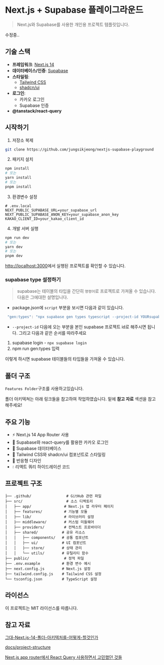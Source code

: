 # Next.js + Supabase 플레이그라운드

> Next.js와 Supabase를 사용한 개인용 프로젝트 템플릿입니다.

수정중..<br/>

## 기술 스택

- **프레임워크**: [Next.js 14](https://nextjs.org/)
- **데이터베이스/인증**: [Supabase](https://supabase.com/)
- **스타일링**:
  - [Tailwind CSS](https://tailwindcss.com/)
  - [shadcn/ui](https://ui.shadcn.com/)
- **로그인**:
  - 카카오 로그인
  - Supabase 인증
- **@tanstack/react-query**

## 시작하기

1. 저장소 복제

```bash
git clone https://github.com/jungsikjeong/nextjs-supabase-playground
```

2. 패키지 설치

```bash
npm install
# 또는
yarn install
# 또는
pnpm install
```

3. 환경변수 설정

```env
# .env.local
NEXT_PUBLIC_SUPABASE_URL=your_supabase_url
NEXT_PUBLIC_SUPABASE_ANON_KEY=your_supabase_anon_key
KAKAO_CLIENT_ID=your_kakao_client_id
```

4. 개발 서버 실행

```bash
npm run dev
# 또는
yarn dev
# 또는
pnpm dev
```

[http://localhost:3000](http://localhost:3000)에서 실행된 프로젝트를 확인할 수 있습니다. <br/>

### supabase type 설정하기

> supabase는 테이블의 타입을 간단히 `명령어`로 프로젝트로 가져올 수 있습니다. 다음은 그에대한 설명입니다.

- package.json에 `script` 부분을 보시면 다음과 같이 있습니다.

```js
 "gen:types": "npx supabase gen types typescript --project-id YOURsupabaseProjectId --schema public > src/types/supabase.ts"
```

- `--project-id` 다음에 오는 부분을 본인 supabase 프로젝트 id로 해주시면 됩니다. 그리고 다음과 같은 순서를 따라주세요

1. supabase login - `npx supabase login`
2. npm run gen:types 입력

이렇게 하시면 supabase 테이블들의 타입들을 가져올 수 있습니다.

## 폴더 구조

`Features Folder`구조를 사용하고있습니다.<br/>

폴더 아키텍쳐는 아래 링크들을 참고하여 작업하였습니다. 밑에 **참고 자료** 섹션을 참고해주세요!

## 주요 기능

- ⚡ Next.js 14 App Router 사용
- 🔐 Supabase와 react-query를 활용한 카카오 로그인
- 💾 Supabase 데이터베이스
- 🎨 Tailwind CSS와 shadcn/ui 컴포넌트로 스타일링
- 📱 반응형 디자인
- 💧 리액트 쿼리 하이드레이션 코드

## 프로젝트 구조

```
├── .github/                # GitHub 관련 파일
├── src/                    # 소스 디렉토리
│   ├── app/               # Next.js 앱 라우터 페이지
│   ├── features/          # 기능별 모듈
│   ├── lib/               # 라이브러리 설정
│   ├── middleware/        # 커스텀 미들웨어
│   ├── providers/         # 컨텍스트 프로바이더
│   ├── shared/           # 공유 리소스
│   │   ├── components/   # 공통 컴포넌트
│   │   ├── ui/           # UI 컴포넌트
│   │   ├── store/        # 상태 관리
│   │   └── utils/        # 유틸리티 함수
├── public/                # 정적 파일
├── .env.example          # 환경 변수 예시
├── next.config.js        # Next.js 설정
├── tailwind.config.js    # Tailwind CSS 설정
└── tsconfig.json         # TypeScript 설정
```

## 라이선스

이 프로젝트는 MIT 라이선스를 따릅니다.

## 참고 자료

[그대-Next.js-14-폴더-아키텍처를-어떻게-할것인가](https://velog.io/@koreanthuglife/%EA%B7%B8%EB%8C%80-Next.js-14-%ED%8F%B4%EB%8D%94-%EC%95%84%ED%82%A4%ED%85%8D%EC%B2%98%EB%A5%BC-%EC%96%B4%EB%96%BB%EA%B2%8C-%ED%95%A0%EA%B2%83%EC%9D%B8%EA%B0%80-feat.-medium)<br/>

[docs/project-structure](https://github.com/alan2207/bulletproof-react/blob/master/docs/project-structure.md)

[Next.js app router에서 React Query 사용하면서 고민했던 것들](https://soobing.github.io/react/next-app-router-react-query/#google_vignette)
